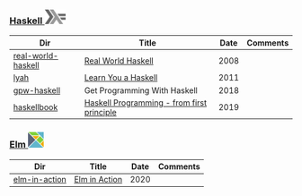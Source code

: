 ### [Haskell <img src="../images/602px-Haskell-Logo.svg.png" width=37 height=26><img>](../.languages/H.Haskell)

|          Dir                                      | Title                                                                 | Date | Comments                    |
|---------------------------------------------------|------------------------------------------------------------------------|------|-----------------------------|
| [real-world-haskell](real-world-haskell)          | [Real World Haskell](http://book.realworldhaskell.org)                 | 2008 |                             |
| [lyah](lyah)                                      | [Learn You a Haskell](http://learnyouahaskell.com/)                    | 2011 |                             |
| [gpw-haskell](get-programming-with-haskell)       | Get Programming With Haskell                                           | 2018 |                             |
| [haskellbook](haskellbook)                        | [Haskell Programming - from first principle](https://haskellbook.com/) | 2019 |                             |



### [Elm <img src="../images/elm-logo.png" width=28px height=28px><img>](../.languages/E.Elm)


|          Dir                                      | Title                                                                  | Date | Comments                    |
|---------------------------------------------------|------------------------------------------------------------------------|------|-----------------------------|
| [elm-in-action](elm-in-action)                    | [Elm in Action](https://livebook.manning.com/book/elm-in-action)       | 2020 |                             |
